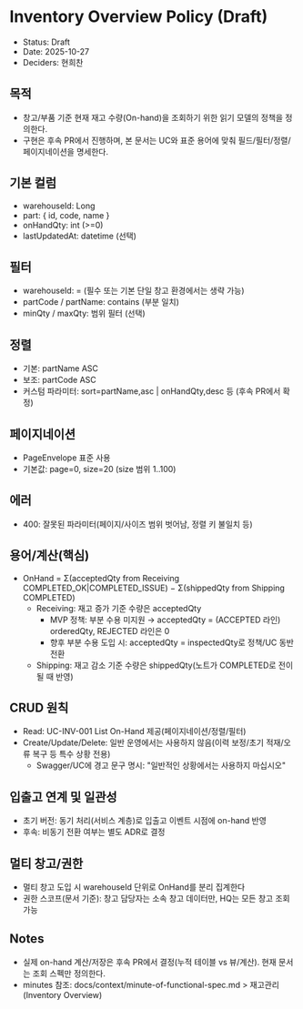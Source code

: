 # Inventory Overview Policy (Draft)

- Status: Draft
- Date: 2025-10-27
- Deciders: 현희찬

## 목적
- 창고/부품 기준 현재 재고 수량(On-hand)을 조회하기 위한 읽기 모델의 정책을 정의한다.
- 구현은 후속 PR에서 진행하며, 본 문서는 UC와 표준 용어에 맞춰 필드/필터/정렬/페이지네이션을 명세한다.

## 기본 컬럼
- warehouseId: Long
- part: { id, code, name }
- onHandQty: int (>=0)
- lastUpdatedAt: datetime (선택)

## 필터
- warehouseId: = (필수 또는 기본 단일 창고 환경에서는 생략 가능)
- partCode / partName: contains (부분 일치)
- minQty / maxQty: 범위 필터 (선택)

## 정렬
- 기본: partName ASC
- 보조: partCode ASC
- 커스텀 파라미터: sort=partName,asc | onHandQty,desc 등 (후속 PR에서 확정)

## 페이지네이션
- PageEnvelope 표준 사용
- 기본값: page=0, size=20 (size 범위 1..100)

## 에러
- 400: 잘못된 파라미터(페이지/사이즈 범위 벗어남, 정렬 키 불일치 등)

## 용어/계산(핵심)
- OnHand = Σ(acceptedQty from Receiving COMPLETED_OK|COMPLETED_ISSUE) − Σ(shippedQty from Shipping COMPLETED)
  - Receiving: 재고 증가 기준 수량은 acceptedQty
    - MVP 정책: 부분 수용 미지원 → acceptedQty = (ACCEPTED 라인) orderedQty, REJECTED 라인은 0
    - 향후 부분 수용 도입 시: acceptedQty = inspectedQty로 정책/UC 동반 전환
  - Shipping: 재고 감소 기준 수량은 shippedQty(노트가 COMPLETED로 전이될 때 반영)

## CRUD 원칙
- Read: UC-INV-001 List On-Hand 제공(페이지네이션/정렬/필터)
- Create/Update/Delete: 일반 운영에서는 사용하지 않음(이력 보정/초기 적재/오류 복구 등 특수 상황 전용)
  - Swagger/UC에 경고 문구 명시: "일반적인 상황에서는 사용하지 마십시오"

## 입출고 연계 및 일관성
- 초기 버전: 동기 처리(서비스 계층)로 입출고 이벤트 시점에 on-hand 반영
- 후속: 비동기 전환 여부는 별도 ADR로 결정

## 멀티 창고/권한
- 멀티 창고 도입 시 warehouseId 단위로 OnHand를 분리 집계한다
- 권한 스코프(문서 기준): 창고 담당자는 소속 창고 데이터만, HQ는 모든 창고 조회 가능

## Notes
- 실제 on-hand 계산/저장은 후속 PR에서 결정(누적 테이블 vs 뷰/계산). 현재 문서는 조회 스펙만 정의한다.
- minutes 참조: docs/context/minute-of-functional-spec.md > 재고관리(Inventory Overview)
